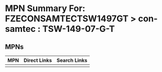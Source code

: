 



# MPN Summary For: FZECONSAMTECTSW1497GT > con-samtec : TSW-149-07-G-T

## MPNs
  

|MPN|Direct Links|Search Links|
| :--- | :--- | :--- |
||||
